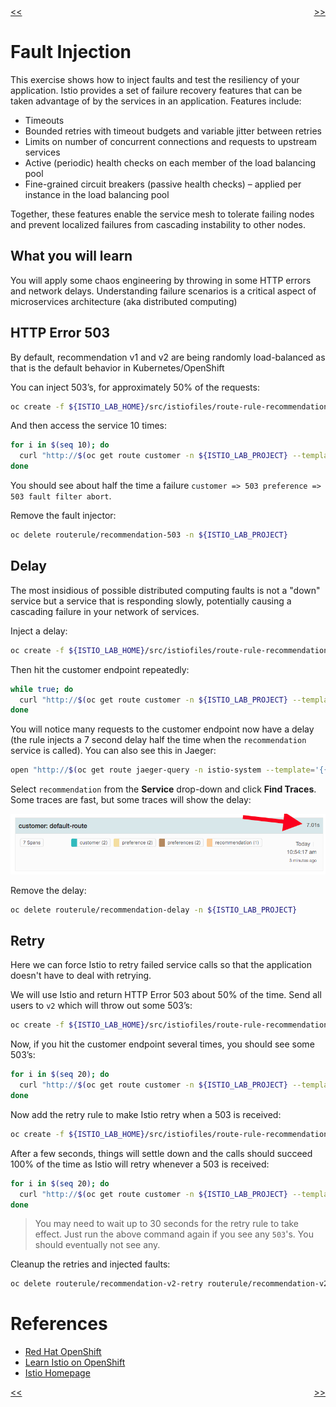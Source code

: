 <div>
 <div style="float: left"><a href="./02-graph-and-tracing.md"><span><<</span></a></div>
<div style="float: right"><a href="./04-rate-limiting.md"><span>>></span></a></div>
<div>
<br/>

# Fault Injection

This exercise shows how to inject faults and test the resiliency of your application. Istio provides a set of failure
recovery features that can be taken advantage of by the services in an application. Features include:

* Timeouts
* Bounded retries with timeout budgets and variable jitter between retries
* Limits on number of concurrent connections and requests to upstream services
* Active (periodic) health checks on each member of the load balancing pool
* Fine-grained circuit breakers (passive health checks) – applied per instance in the load balancing pool

Together, these features enable the service mesh to tolerate failing nodes and prevent localized failures
from cascading instability to other nodes.

## What you will learn

You will apply some chaos engineering by throwing in some HTTP errors and network delays. Understanding failure
scenarios is a critical aspect of microservices architecture (aka distributed computing)

## HTTP Error 503

By default, recommendation v1 and v2 are being randomly load-balanced as that is the default behavior in Kubernetes/OpenShift

You can inject 503’s, for approximately 50% of the requests:

```bash
oc create -f ${ISTIO_LAB_HOME}/src/istiofiles/route-rule-recommendation-503.yml -n ${ISTIO_LAB_PROJECT}
```

And then access the service 10 times:

```bash
for i in $(seq 10); do
  curl "http://$(oc get route customer -n ${ISTIO_LAB_PROJECT} --template='{{ .spec.host }}')"
done
```

You should see about half the time a failure `customer => 503 preference => 503 fault filter abort`.

Remove the fault injector:

```bash
oc delete routerule/recommendation-503 -n ${ISTIO_LAB_PROJECT}
```

## Delay

The most insidious of possible distributed computing faults is not a "down" service but a service that is
responding slowly, potentially causing a cascading failure in your network of services.

Inject a delay:

```bash
oc create -f ${ISTIO_LAB_HOME}/src/istiofiles/route-rule-recommendation-delay.yml -n ${ISTIO_LAB_PROJECT}
```

Then hit the customer endpoint repeatedly:

```bash
while true; do
  curl "http://$(oc get route customer -n ${ISTIO_LAB_PROJECT} --template='{{ .spec.host }}')"
done
```

You will notice many requests to the customer endpoint now have a delay (the rule injects a 7 second delay half the time when
the `recommendation` service is called). You can also see this in Jaeger:

```bash
open "http://$(oc get route jaeger-query -n istio-system --template='{{ .spec.host }}')"
```

Select `recommendation` from the **Service** drop-down and click **Find Traces**. Some traces are fast, but some traces will
show the delay:

![Delay](imgs/delay.png)

Remove the delay:

```bash
oc delete routerule/recommendation-delay -n ${ISTIO_LAB_PROJECT}
```

## Retry

Here we can force Istio to retry failed service calls so that the application doesn't have to deal with retrying.

We will use Istio and return HTTP Error 503 about 50% of the time. Send all users to `v2` which will throw out some 503’s:

```bash
oc create -f ${ISTIO_LAB_HOME}/src/istiofiles/route-rule-recommendation-v2_503.yml -n ${ISTIO_LAB_PROJECT}
```

Now, if you hit the customer endpoint several times, you should see some 503’s:

```bash
for i in $(seq 20); do
  curl "http://$(oc get route customer -n ${ISTIO_LAB_PROJECT} --template='{{ .spec.host }}')"
done
```

Now add the retry rule to make Istio retry when a 503 is received:

```bash
oc create -f ${ISTIO_LAB_HOME}/src/istiofiles/route-rule-recommendation-v2_retry.yml -n ${ISTIO_LAB_PROJECT}
```

After a few seconds, things will settle down and the calls should succeed 100% of the time as Istio will retry whenever
a 503 is received:

```bash
for i in $(seq 20); do
  curl "http://$(oc get route customer -n ${ISTIO_LAB_PROJECT} --template='{{ .spec.host }}')"
done
```

> You may need to wait up to 30 seconds for the retry rule to take effect. Just run the above command again if you see
any `503`'s. You should eventually not see any.

Cleanup the retries and injected faults:

```bash
oc delete routerule/recommendation-v2-retry routerule/recommendation-v2-503  -n ${ISTIO_LAB_PROJECT}
```

# References

* [Red Hat OpenShift](https://openshift.com)
* [Learn Istio on OpenShift](https://learn.openshift.com/servicemesh)
* [Istio Homepage](https://istio.io)

<div>
 <div style="float: left"><a href="./02-graph-and-tracing.md"><span><<</span></a></div>
<div style="float: right"><a href="./04-rate-limiting.md"><span>>></span></a></div>
<div>